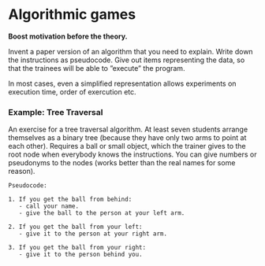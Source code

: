 
# Algorithmic games

**Boost motivation before the theory.**

Invent a paper version of an algorithm that you need to explain. Write
down the instructions as pseudocode. Give out items representing
the data, so that the trainees will be able to ”execute” the program.

In most cases, even a simplified representation allows experiments on
execution time, order of exercution etc.

### Example: Tree Traversal

An exercise for a tree traversal algorithm. At least seven students
arrange themselves as a binary tree (because they have only two arms to
point at each other). Requires a ball or small object, which the trainer
gives to the root node when everybody knows the instructions. You can
give numbers or pseudonyms to the nodes (works better than the real
names for some reason).

    Pseudocode:

    1. If you get the ball from behind:
       - call your name.
       - give the ball to the person at your left arm.

    2. If you get the ball from your left:
       - give it to the person at your right arm.

    3. If you get the ball from your right:
       - give it to the person behind you.
